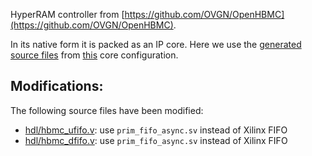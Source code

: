 HyperRAM controller from [https://github.com/OVGN/OpenHBMC](https://github.com/OVGN/OpenHBMC).

In its native form it is packed as an IP core. Here we use the [generated
source files](hdl) from [this](data/OpenHBMC.xci) core configuration.

## Modifications:
The following source files have been modified:
- [hdl/hbmc\_ufifo.v](hdl/hbmc\_ufifo.v): use `prim_fifo_async.sv` instead of Xilinx FIFO
- [hdl/hbmc\_dfifo.v](hdl/hbmc\_dfifo.v): use `prim_fifo_async.sv` instead of Xilinx FIFO

